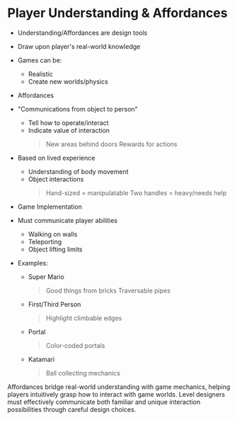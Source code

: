 # Player Understanding & Affordances

* Understanding/Affordances are design tools
 * Draw upon player's real-world knowledge
 * Games can be:
   - Realistic
   - Create new worlds/physics

* Affordances
 * "Communications from object to person"
   - Tell how to operate/interact
   - Indicate value of interaction
     > New areas behind doors
     > Rewards for actions
 * Based on lived experience
   - Understanding of body movement
   - Object interactions
     > Hand-sized = manipulatable
     > Two handles = heavy/needs help

* Game Implementation
 * Must communicate player abilities
   - Walking on walls
   - Teleporting
   - Object lifting limits
 * Examples:
   - Super Mario
     > Good things from bricks
     > Traversable pipes
   - First/Third Person
     > Highlight climbable edges
   - Portal
     > Color-coded portals
   - Katamari
     > Ball collecting mechanics

Affordances bridge real-world understanding with game mechanics, helping players intuitively grasp how to interact with game worlds. Level designers must effectively communicate both familiar and unique interaction possibilities through careful design choices.
